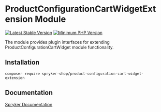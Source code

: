 # ProductConfigurationCartWidgetExtension Module
[![Latest Stable Version](https://poser.pugx.org/spryker-shop/product-configuration-cart-widget-extension/v/stable.svg)](https://packagist.org/packages/spryker-shop/product-configuration-cart-widget-extension)
[![Minimum PHP Version](https://img.shields.io/badge/php-%3E%3D%208.0-8892BF.svg)](https://php.net/)

The module provides plugin interfaces for extending ProductConfigurationCartWidget module functionality.

## Installation

```
composer require spryker-shop/product-configuration-cart-widget-extension
```

## Documentation

[Spryker Documentation](https://docs.spryker.com)
